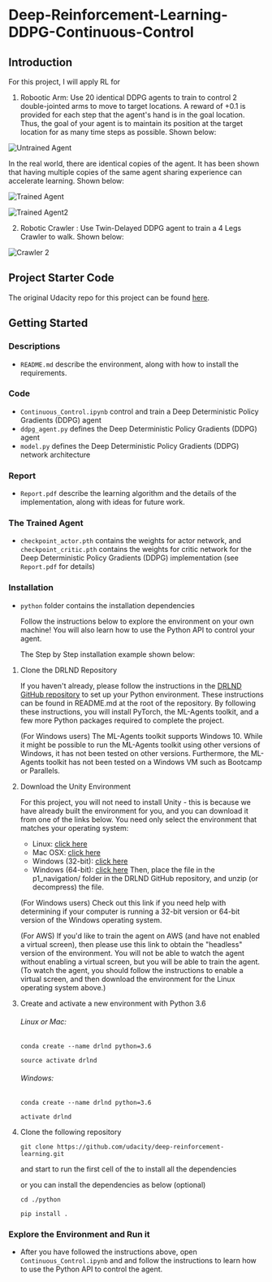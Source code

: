 # Deep-Reinforcement-Learning-DDPG-Continuous-Control

[//]: # (Image References)

[imageA]: https://github.com/timwu64/Deep-Reinforcement-Learning-DDPG-Robotic-Arms-Continuous-Control/blob/master/images/Untrained.gif "Untrained Agent"

[imageB]: https://github.com/timwu64/Deep-Reinforcement-Learning-DDPG-Robotic-Arms-Continuous-Control/blob/master/images/Trained.gif "Trained Agent"

[image2]: https://github.com/timwu64/Deep-Reinforcement-Learning-DDPG-Robotic-Arms-Continuous-Control/blob/master/images/image8.gif "Trained Agent2"

[image3]: https://github.com/timwu64/Deep-Reinforcement-Learning-Robotic-Continuous-Control/blob/master/images/crawler_2.png "Crawler 2"

## Introduction

For this project, I will apply RL for 
1. Robootic Arm: Use 20 identical DDPG agents to train to control 2 double-jointed arms to move to target locations. A reward of +0.1 is provided for each step that the agent's hand is in the goal location. Thus, the goal of your agent is to maintain its position at the target location for as many time steps as possible. Shown below:

![Untrained Agent][imageA]

In the real world, there are identical copies of the agent. It has been shown that having multiple copies of the same agent sharing experience can accelerate learning. Shown below:

![Trained Agent][imageB]


![Trained Agent2][image2]

2. Robotic Crawler : Use Twin-Delayed DDPG agent to train a 4 Legs Crawler to walk. Shown below:

![Crawler 2][image3]

## Project Starter Code

The original Udacity repo for this project can be found [here](https://github.com/udacity/deep-reinforcement-learning/tree/master/p2_continuous-control).

## Getting Started
### Descriptions
- `README.md` describe the environment, along with how to install the requirements.

### Code
- `Continuous_Control.ipynb` control and train a Deep Deterministic Policy Gradients (DDPG) agent
- `ddpg_agent.py` defines the Deep Deterministic Policy Gradients (DDPG) agent
- `model.py` defines the Deep Deterministic Policy Gradients (DDPG) network architecture

### Report
- `Report.pdf` describe the learning algorithm and the details of the implementation, along with ideas for future work.

### The Trained Agent
- `checkpoint_actor.pth` contains the weights for actor network, and `checkpoint_critic.pth` contains the weights for critic network for the Deep Deterministic Policy Gradients (DDPG) implementation (see `Report.pdf` for details)

### Installation
- `python` folder contains the installation dependencies

  Follow the instructions below to explore the environment on your own machine! You will also learn how to use the Python API to control your agent.

  The Step by Step installation example shown below:

1. Clone the DRLND Repository

    If you haven't already, please follow the instructions in the [DRLND GitHub repository](https://github.com/udacity/deep-reinforcement-learning#dependencies) to set up your Python environment. These instructions can be found in README.md at the root of the repository. By following these instructions, you will install PyTorch, the ML-Agents toolkit, and a few more Python packages required to complete the project.

    (For Windows users) The ML-Agents toolkit supports Windows 10. While it might be possible to run the ML-Agents toolkit using other versions of Windows, it has not been tested on other versions. Furthermore, the ML-Agents toolkit has not been tested on a Windows VM such as Bootcamp or Parallels.

2. Download the Unity Environment

    For this project, you will not need to install Unity - this is because we have already built the environment for you, and you can download it from one of the links below. You need only select the environment that matches your operating system:

      - Linux: [click here](https://s3-us-west-1.amazonaws.com/udacity-drlnd/P1/Banana/Banana_Linux.zip)
      - Mac OSX: [click here](https://s3-us-west-1.amazonaws.com/udacity-drlnd/P1/Banana/Banana.app.zip)
      - Windows (32-bit): [click here](https://s3-us-west-1.amazonaws.com/udacity-drlnd/P1/Banana/Banana_Windows_x86.zip)
      - Windows (64-bit): [click here](https://s3-us-west-1.amazonaws.com/udacity-drlnd/P1/Banana/Banana_Windows_x86_64.zip)
      Then, place the file in the p1_navigation/ folder in the DRLND GitHub repository, and unzip (or decompress) the file.

    (For Windows users) Check out this link if you need help with determining if your computer is running a 32-bit version or 64-bit version of the Windows operating system.

    (For AWS) If you'd like to train the agent on AWS (and have not enabled a virtual screen), then please use this link to obtain the "headless" version of the environment. You will not be able to watch the agent without enabling a virtual screen, but you will be able to train the agent. (To watch the agent, you should follow the instructions to enable a virtual screen, and then download the environment for the Linux operating system above.)

3. Create and activate a new environment with Python 3.6
    
     ###### Linux or Mac:
     
      `conda create --name drlnd python=3.6`
      
      `source activate drlnd`

     ###### Windows:

      `conda create --name drlnd python=3.6`
      
      `activate drlnd`

4. Clone the following repository 

    `git clone https://github.com/udacity/deep-reinforcement-learning.git`

    and start to run the first cell of the  to install all the dependencies

    or you can install the dependencies as below (optional)
   
   `cd ./python`
   
   `pip install .`

### Explore the Environment and Run it
- After you have followed the instructions above, open `Continuous_Control.ipynb` and and follow the instructions to learn how to use the Python API to control the agent.


